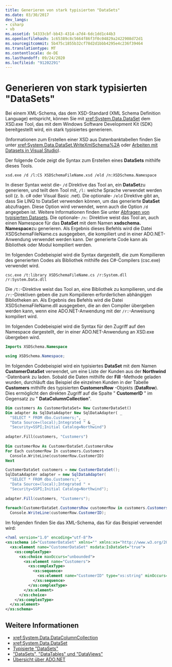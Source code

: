 ```yaml
---
title: Generieren von stark typisierten "DataSets"
ms.date: 03/30/2017
dev_langs:
- csharp
- vb
ms.assetid: 54333cbf-bb43-4314-a7d4-6dc1dd1c44b3
ms.openlocfilehash: 1c65389c8c5664f86f3f0c04829a2422908d72d1
ms.sourcegitcommit: 5b475c1855b32cf78d2d1bbb4295e4c236f39464
ms.translationtype: MT
ms.contentlocale: de-DE
ms.lasthandoff: 09/24/2020
ms.locfileid: "91202291"
---
```

# <a name="generating-strongly-typed-datasets"></a>Generieren von stark typisierten "DataSets"

Bei einem XML-Schema, das dem XSD-Standard (XML Schema Definition Language) entspricht, können Sie mit <xref:System.Data.DataSet> dem XSD.exe Tool, das mit dem Windows Software Development Kit (SDK) bereitgestellt wird, ein stark typisiertes generieren.  
  
 (Informationen zum Erstellen einer XSD aus Datenbanktabellen finden Sie unter <xref:System.Data.DataSet.WriteXmlSchema%2A> oder [Arbeiten mit Datasets in Visual Studio](/visualstudio/data-tools/dataset-tools-in-visual-studio)).  
  
 Der folgende Code zeigt die Syntax zum Erstellen eines **DataSets** mithilfe dieses Tools.  
  
```console  
xsd.exe /d /l:CS XSDSchemaFileName.xsd /eld /n:XSDSchema.Namespace  
```  
  
 In dieser Syntax weist die- `/d` Direktive das Tool an, ein **DataSet**zu generieren, und teilt dem Tool mit, `/l:` welche Sprache verwendet werden soll (z. b. c# oder Visual Basic .net). Die optionale- `/eld` Direktive gibt an, dass Sie LINQ to DataSet verwenden können, um das generierte **DataSet** abzufragen. Diese Option wird verwendet, wenn auch die Option `/d` angegeben ist. Weitere Informationen finden Sie unter [Abfragen von typisierten Datasets](../querying-typed-datasets.md). Die optionale- `/n:` Direktive weist das Tool an, auch einen Namespace für das **DataSet** mit dem Namen **xsdschema. Namespace**zu generieren. Als Ergebnis dieses Befehls wird die Datei XSDSchemaFileName.cs ausgegeben, die kompiliert und in einer ADO.NET-Anwendung verwendet werden kann. Der generierte Code kann als Bibliothek oder Modul kompiliert werden.  
  
 Im folgenden Codebeispiel wird die Syntax dargestellt, die zum Kompilieren des generierten Codes als Bibliothek mithilfe des C#-Compilers (csc.exe) verwendet wird.  
  
```console  
csc.exe /t:library XSDSchemaFileName.cs /r:System.dll /r:System.Data.dll  
```  
  
 Die `/t:`-Direktive weist das Tool an, eine Bibliothek zu kompilieren, und die `/r:`-Direktiven geben die zum Kompilieren erforderlichen abhängigen Bibliotheken an. Als Ergebnis des Befehls wird die Datei XSDSchemaFileName.dll ausgegeben, die an den Compiler übergeben werden kann, wenn eine ADO.NET-Anwendung mit der `/r:`-Anweisung kompiliert wird.  
  
 Im folgenden Codebeispiel wird die Syntax für den Zugriff auf den Namespace dargestellt, der in einer ADO.NET-Anwendung an XSD.exe übergeben wird.  
  
```vb  
Imports XSDSchema.Namespace  
```  
  
```csharp  
using XSDSchema.Namespace;  
```  
  
 Im folgenden Codebeispiel wird ein typisiertes **DataSet** mit dem Namen **CustomerDataSet** verwendet, um eine Liste der Kunden aus der **Northwind** -Datenbank zu laden. Sobald die Daten mithilfe der **Fill** -Methode geladen wurden, durchläuft das Beispiel die einzelnen Kunden in der Tabelle **Customers** mithilfe des typisierten **CustomersRow** -Objekts (**DataRow**). Dies ermöglicht den direkten Zugriff auf die Spalte " **CustomerID** " im Gegensatz zu " **DataColumnCollection**".  
  
```vb  
Dim customers As CustomerDataSet= New CustomerDataSet()  
Dim adapter As SqlDataAdapter New SqlDataAdapter( _  
  "SELECT * FROM dbo.Customers;", _  
  "Data Source=(local);Integrated " & _  
  "Security=SSPI;Initial Catalog=Northwind")  
  
adapter.Fill(customers, "Customers")  
  
Dim customerRow As CustomerDataSet.CustomersRow  
For Each customerRow In customers.Customers  
  Console.WriteLine(customerRow.CustomerID)  
Next  
```  
  
```csharp  
CustomerDataSet customers = new CustomerDataSet();  
SqlDataAdapter adapter = new SqlDataAdapter(  
  "SELECT * FROM dbo.Customers;",  
  "Data Source=(local);Integrated " +  
  "Security=SSPI;Initial Catalog=Northwind");  
  
adapter.Fill(customers, "Customers");  
  
foreach(CustomerDataSet.CustomersRow customerRow in customers.Customers)  
  Console.WriteLine(customerRow.CustomerID);  
```  
  
 Im folgenden finden Sie das XML-Schema, das für das Beispiel verwendet wird:
  
```xml  
<?xml version="1.0" encoding="utf-8"?>  
<xs:schema id="CustomerDataSet" xmlns="" xmlns:xs="http://www.w3.org/2001/XMLSchema" xmlns:msdata="urn:schemas-microsoft-com:xml-msdata">  
  <xs:element name="CustomerDataSet" msdata:IsDataSet="true">  
    <xs:complexType>  
      <xs:choice maxOccurs="unbounded">  
        <xs:element name="Customers">  
          <xs:complexType>  
            <xs:sequence>  
              <xs:element name="CustomerID" type="xs:string" minOccurs="0" />  
            </xs:sequence>  
          </xs:complexType>  
        </xs:element>  
      </xs:choice>  
    </xs:complexType>  
  </xs:element>  
</xs:schema>  
```  
  
## <a name="see-also"></a>Weitere Informationen

- <xref:System.Data.DataColumnCollection>
- <xref:System.Data.DataSet>
- [Typisierte "DataSets"](typed-datasets.md)
- ["DataSets", "DataTables" und "DataViews"](index.md)
- [Übersicht über ADO.NET](../ado-net-overview.md)
